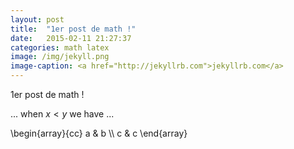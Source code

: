 ```yaml
---
layout: post
title:  "1er post de math !"
date:   2015-02-11 21:27:37
categories: math latex
image: /img/jekyll.png
image-caption: <a href="http://jekyllrb.com">jekyllrb.com</a>
---
```


1er post de math !

... when $x \lt y$ we have ...

\\begin{array}{cc}
  a & b \\\\
  c & c
\\end{array}
